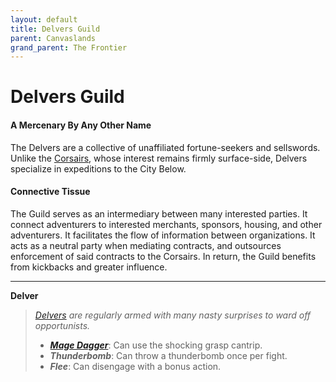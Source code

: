 ```yaml
---
layout: default
title: Delvers Guild
parent: Canvaslands
grand_parent: The Frontier
---
```


# Delvers Guild

#### A Mercenary By Any Other Name

The Delvers are a collective of unaffiliated fortune-seekers and sellswords. Unlike the [Corsairs](corsairs), whose interest remains firmly surface-side, Delvers specialize in expeditions to the City Below. 

#### Connective Tissue

The Guild serves as an intermediary between many interested parties. It connect adventurers to interested merchants, sponsors, housing, and other adventurers. It facilitates the flow of information between organizations. It acts as a neutral party when mediating contracts, and outsources enforcement of said contracts to the Corsairs. In return, the Guild benefits from kickbacks and greater influence.

---

**Delver**

> _[Delvers](../../more/archetypes/rogue_delver) are regularly armed with many nasty surprises to ward off opportunists._
>
> * ***[Mage Dagger](../../gear/charms/orichalcum)***: Can use the shocking grasp cantrip.
> * ***Thunderbomb***: Can throw a thunderbomb once per fight.
> * ***Flee***: Can disengage with a bonus action.